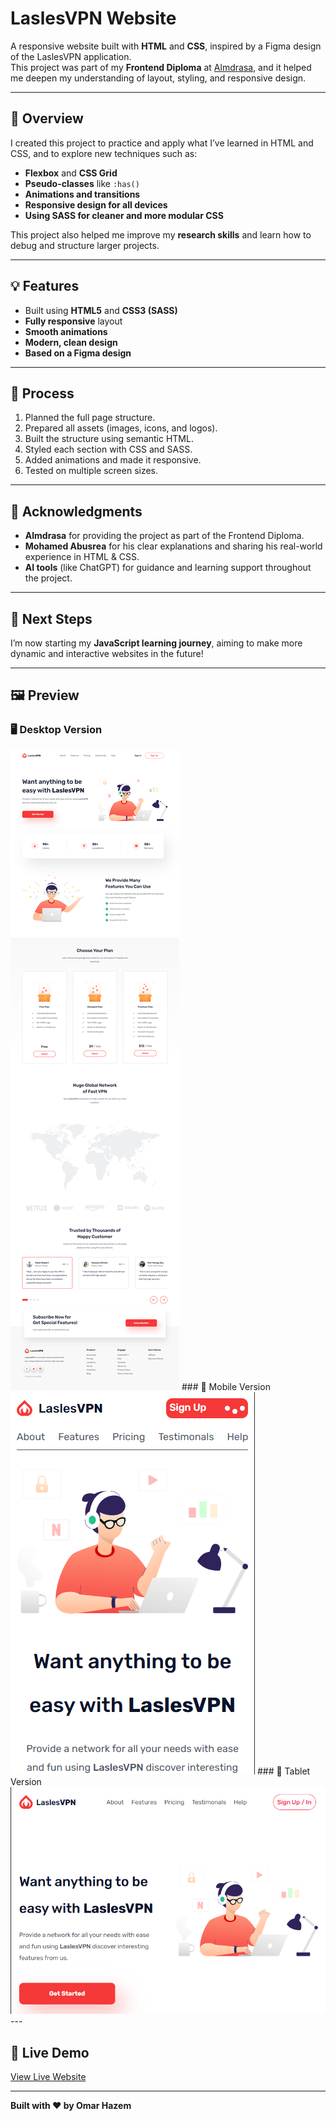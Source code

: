 # LaslesVPN Website

A responsive website built with **HTML** and **CSS**, inspired by a Figma design of the LaslesVPN application.  
This project was part of my **Frontend Diploma** at [Almdrasa](https://almdrasa.com), and it helped me deepen my understanding of layout, styling, and responsive design.

---

## 🚀 Overview

I created this project to practice and apply what I’ve learned in HTML and CSS, and to explore new techniques such as:
- **Flexbox** and **CSS Grid**
- **Pseudo-classes** like `:has()`
- **Animations and transitions**
- **Responsive design for all devices**
- **Using SASS for cleaner and more modular CSS**

This project also helped me improve my **research skills** and learn how to debug and structure larger projects.

---

## 💡 Features

- Built using **HTML5** and **CSS3 (SASS)**
- **Fully responsive** layout
- **Smooth animations**
- **Modern, clean design**
- **Based on a Figma design**

---

## 🧩 Process

1. Planned the full page structure.
2. Prepared all assets (images, icons, and logos).
3. Built the structure using semantic HTML.
4. Styled each section with CSS and SASS.
5. Added animations and made it responsive.
6. Tested on multiple screen sizes.

---

## 🙏 Acknowledgments

- **Almdrasa** for providing the project as part of the Frontend Diploma.
- **Mohamed Abusrea** for his clear explanations and sharing his real-world experience in HTML & CSS.
- **AI tools** (like ChatGPT) for guidance and learning support throughout the project.

---

## 🎯 Next Steps

I’m now starting my **JavaScript learning journey**, aiming to make more dynamic and interactive websites in the future!

---

## 🖼️ Preview



### 🖥️ Desktop Version
<img src="laslesVPN-pc-version.jpg" alt="Desktop version">
### 📱 Mobile Version
<img src="lasles-phone-ver.PNG" alt="Mobile version"  width=auto>
### 📱 Tablet Version
<img src="laslesVPN-Tablet-version.PNG" alt="Mobile version" >
---

## 🔗 Live Demo

[View Live Website](https://omarhazem02.github.io/laslesVPN-website-project/) 


---

**Built with ❤️ by Omar Hazem**
